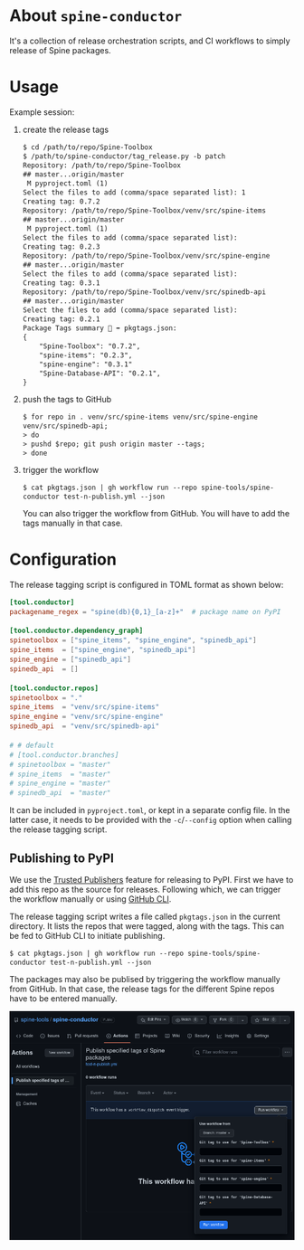 # About `spine-conductor`

It's a collection of release orchestration scripts, and CI workflows
to simply release of Spine packages.

# Usage

Example session:
1. create the release tags
   ```shell
   $ cd /path/to/repo/Spine-Toolbox
   $ /path/to/spine-conductor/tag_release.py -b patch
   Repository: /path/to/repo/Spine-Toolbox
   ## master...origin/master
    M pyproject.toml (1)
   Select the files to add (comma/space separated list): 1
   Creating tag: 0.7.2
   Repository: /path/to/repo/Spine-Toolbox/venv/src/spine-items
   ## master...origin/master
    M pyproject.toml (1)
   Select the files to add (comma/space separated list):
   Creating tag: 0.2.3
   Repository: /path/to/repo/Spine-Toolbox/venv/src/spine-engine
   ## master...origin/master
   Select the files to add (comma/space separated list):
   Creating tag: 0.3.1
   Repository: /path/to/repo/Spine-Toolbox/venv/src/spinedb-api
   ## master...origin/master
   Select the files to add (comma/space separated list):
   Creating tag: 0.2.1
   Package Tags summary 💾 ➡ pkgtags.json:
   {
       "Spine-Toolbox": "0.7.2",
       "spine-items": "0.2.3",
       "spine-engine": "0.3.1"
       "Spine-Database-API": "0.2.1",
   }
   ```
2. push the tags to GitHub
   ```shell
   $ for repo in . venv/src/spine-items venv/src/spine-engine venv/src/spinedb-api;
   > do 
   > pushd $repo; git push origin master --tags;
   > done
   ```
3. trigger the workflow
   ```shell
   $ cat pkgtags.json | gh workflow run --repo spine-tools/spine-conductor test-n-publish.yml --json
   ```

   You can also trigger the workflow from GitHub.  You will have to
   add the tags manually in that case.

# Configuration

The release tagging script is configured in TOML format as shown below:
```toml
[tool.conductor]
packagename_regex = "spine(db){0,1}_[a-z]+"  # package name on PyPI

[tool.conductor.dependency_graph]
spinetoolbox = ["spine_items", "spine_engine", "spinedb_api"]
spine_items  = ["spine_engine", "spinedb_api"]
spine_engine = ["spinedb_api"]
spinedb_api  = []

[tool.conductor.repos]
spinetoolbox = "."
spine_items  = "venv/src/spine-items"
spine_engine = "venv/src/spine-engine"
spinedb_api  = "venv/src/spinedb-api" 

# # default
# [tool.conductor.branches]
# spinetoolbox = "master"
# spine_items  = "master"
# spine_engine = "master"
# spinedb_api  = "master"
```

It can be included in `pyproject.toml`, or kept in a separate config
file.  In the latter case, it needs to be provided with the
`-c`/`--config` option when calling the release tagging script.

## Publishing to PyPI

We use the [Trusted
Publishers](https://docs.pypi.org/trusted-publishers/) feature for
releasing to PyPI.  First we have to add this repo as the source for
releases.  Following which, we can trigger the workflow manually or
using [GitHub CLI](https://cli.github.com/).

The release tagging script writes a file called `pkgtags.json` in the
current directory.  It lists the repos that were tagged, along with
the tags.  This can be fed to GitHub CLI to initiate publishing.
```shell
$ cat pkgtags.json | gh workflow run --repo spine-tools/spine-conductor test-n-publish.yml --json
```

The packages may also be publised by triggering the workflow manually
from GitHub.  In that case, the release tags for the different Spine
repos have to be entered manually.

![Screenshot of the GH UI to do manual dispatch](./gh-workflow-dispatch.png "Manual dispatch menu on GH Actions")
